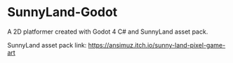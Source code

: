 # SunnyLand-Godot
A 2D platformer created with Godot 4 C# and SunnyLand asset pack.

SunnyLand asset pack link:
https://ansimuz.itch.io/sunny-land-pixel-game-art
